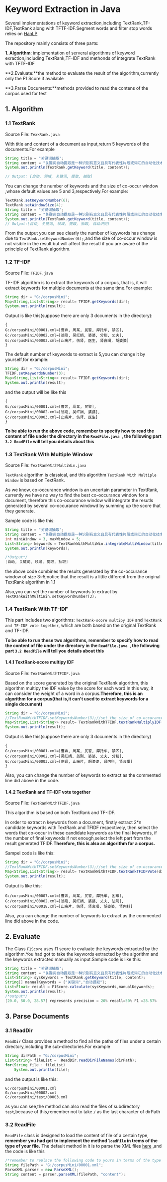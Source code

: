 # Keyword Extraction in Java

Several implementations of keyword extraction,including TextRank,TF-IDF,TextRank along with TFTF-IDF.Segment words and filter stop words relies on [HanLP](https://github.com/hankcs/HanLP)

The repository mainly consists of three parts:

**1. Algorithm**: implementation of serveral algorithms of keyword exraction,including TextRank,TF-IDF and methonds of integrate TextRank with TFTF-IDF

**2.Evaluate:**the method to evaluate the result of the algorithm,currently only the F1 Score if available

**3.Parse Documents:**methods provided to read the contens of the corpus used for test


## 1. Algorithm

### 1.1 TextRank

Source File: `TexkRank.java`

With title and content of a document as input,return 5 keywords of the documents.For example

```java
String title = "关键词抽取";
String content = "关键词自动提取是一种识别有意义且具有代表性片段或词汇的自动化技术。关键词自动提取在文本挖掘域被称为关键词抽取，在计算语言学领域通常着眼于术语自动识别，在信息检索领域，就是指自动标引。";
System.out.println(TextRank.getKeyword(title, content));

// Output: [自动, 领域, 关键词, 提取, 抽取]
```


You can change the number of keywords and the size of co-occur window ,whose default values are 5 and 3,respectively.For example:
```java
TextRank.setKeywordNumber(6);
TextRank.setWindowSize(4);
String title = "关键词抽取";
String content = "关键词自动提取是一种识别有意义且具有代表性片段或词汇的自动化技术。关键词自动提取在文本挖掘域被称为关键词抽取，在计算语言学领域通常着眼于术语自动识别，在信息检索领域，就是指自动标引。";
System.out.println(TextRank.getKeyword(title, content));
// Output:[自动, 关键词, 领域, 提取, 抽取, 自动识别]
```

From the output you can see clearly the number of keywords has change due to `TextRank.setKeywordNumber(6);`,and the size of co-occur window is not visible in the result but will affect the resutl if you are aware of the principle of TextRank algorithm.

### 1.2 TF-IDF

Source File: `TFIDF.java`

TF-IDF algorithm is to extract the keywords of a corpus, that is, it will extract keywords for multiple documents at the same time.For example:

```java
String dir = "G:/corpusMini";
Map<String,List<String>> result= TFIDF.getKeywords(dir);
System.out.println(result);
```

Output is like this(suppose there are only 3 documents in the directory):
```
{
G:/corpusMini/00001.xml=[曹奔, 周某, 民警, 摩托车, 禁区],
G:/corpusMini/00002.xml=[翁刚, 吴红娟, 婆婆, 分割, 丈夫], 
G:/corpusMini/00003.xml=[止痛片, 伤肾, 医生, 肾衰竭, 胡婆婆]
}
```

The default number of keywords to extract is 5,you can change it by yourself,for example:

```java
String dir = "G:/corpusMini";
TFIDF.setKeywordsNumber(3);
Map<String,List<String>> result= TFIDF.getKeywords(dir);
System.out.println(result);
```

and the output will be like this
```
{
G:/corpusMini/00001.xml=[曹奔, 周某, 民警],
G:/corpusMini/00002.xml=[翁刚, 吴红娟, 婆婆], 
G:/corpusMini/00003.xml=[止痛片, 伤肾, 医生]
}
```

**To be able to run the above code, remember to specify how to read the content of file under the directory in the `ReadFile.java `, the following part `3.2 ReadFile` will tell you details about this**

### 1.3 TextRank With Multiple Window

Source File: `TextRankWithMultiWin.java`

`TextRank`  algorithm is classical, and this algorithm `TextRank With Multiple Window` is based on TextRank.

As we know, co-occurance window is an uncertain parameter in TextRank, currently we have no way to find the best co-occurance window for a document, therefore this co-occurance window will integrate the resutls generated by several co-occurance windowd by summing up the score that they generate.

Sample code is like this:
```java
String title = "关键词抽取";
String content = "关键词自动提取是一种识别有意义且具有代表性片段或词汇的自动化技术。关键词自动提取在文本挖掘域被称为关键词抽取，在计算语言学领域通常着眼于术语自动识别，在信息检索领域，就是指自动标引。";
int miniWindow = 3, maxWindow = 5;
List<String> keywords = TextRankWithMultiWin.integrateMultiWindow(title, content, miniWindow, maxWindow);
System.out.println(keywords);

/*Output*/
[自动, 关键词, 领域, 提取, 抽取]
```

the above code combines the results generated by the co-occurance window of size 3~5;notice that the result is a little different from the original TextRank algorithm in 1.1

Also,you can set the number of keywords to extract by `TextRankWithMultiWin.setKeywordNumber(3);`

### 1.4 TextRank With TF-IDF

This part includes two algorithms: `TextRank-score multipy IDF` and `TextRank and TF-IDF vote together`, which are both based on the original TextRank and TF-IDF.

**To be able to run these two algorithms, remember to specify how to read the content of file under the directory in the `ReadFile.java `, the following part `3.2 ReadFile` will tell you details about this**

#### 1.4.1 TextRank-score multipy IDF

Source File: `TextRankWithTFIDF.java`

Based on the score generated by the original TextRank algorithm, this algorithm multipy the IDF value by the score for each word.In this way, it can consider the weight of a word in a corpus.**Therefore, this is an algorithm for a corpus(that is,it can't used to extract keywords for a single document)**
```java
String dir = "G:/corpusMini";
//TextRankWithTFIDF.setKeywordsNumber(3);//set the size of co-occurance window,default 5 
Map<String,List<String>> result= TextRankWithTFIDF.textRankMultiplyIDF(dir);
System.out.println(result);
```

Output is like this(suppose there are only 3 documents in the directory)
```
{
G:/corpusMini/00001.xml=[曹奔, 周某, 民警, 摩托车, 禁区], 
G:/corpusMini/00002.xml=[吴红娟, 翁刚, 婆婆, 丈夫, 分割], 
G:/corpusMini/00003.xml=[伤肾, 止痛片, 胡婆婆, 肾内科, 肾衰竭]
}
```
Also, you can change the number of keywords to extract as the commented line did above in the code.

#### 1.4.2 TextRank and TF-IDF vote together

Source File: `TextRankWithTFIDF.java`

This algorithm is based on both TextRank and TF-IDF.

In order to extract n keywords from a document, firstly extract 2*n candidate keywords with TextRank and TFIDF respectively, then select the words that co-occur in these candidate keywords as the final keywords, if the number of final keywords if not enough,select the left part from the result generated TFIDF.**Therefore, this is also an algorithm for a corpus.**

Sampel code is like this:
```java
String dir = "G:/corpusMini";
//TextRankWithTFIDF.setKeywordsNumber(3);//set the size of co-occurance window,default 5 
Map<String,List<String>> result= TextRankWithTFIDF.textRankTFIDFVote(dir);
System.out.println(result);
```

Output is like this:
```
G:/corpusMini/00007.xml=[曹奔, 周某, 民警, 摩托车, 困难],
G:/corpusMini/00002.xml=[翁刚, 吴红娟, 婆婆, 丈夫, 法院], 
G:/corpusMini/00018.xml=[止痛片, 伤肾, 肾衰竭, 胡婆婆, 肾内科]
```

Also, you can change the number of keywords to extract as the commented line did above in the code.

## 2. Evaluate

The Class `F1Score`  uses f1 score to evaluate the keywords extracted by the algorithm.You had got to take the keywords extracted by the algorithm and the keywords extracted manually as input.Sample code is like this:

```java
String title = "关键词抽取";
String content = "关键词自动提取是一种识别有意义且具有代表性片段或词汇的自动化技术。关键词自动提取在文本挖掘域被称为关键词抽取，在计算语言学领域通常着眼于术语自动识别，在信息检索领域，就是指自动标引。";
List<String> sysKeywords = TextRank.getKeyword(title, content);
String[] manualKeywords = {"关键词","自动提取"};
List<Float> result = F1Score.calculate(sysKeywords,manualKeywords);
System.out.println(result);
/*output*/
[20.0, 50.0, 28.57] represents precision = 20% recall=50% F1 =28.57%
```

## 3. Parse Documents

### 3.1 ReadDir
`ReadDir` Class provides a method to find all the paths of files under a certain directory,including the sub-directories.For example

```java
String dirPath = "G:/corpusMini";
List<String> fileList =  ReadDir.readDirFileNames(dirPath);
for(String file : fileList)
    System.out.println(file);
```

and the output is like this:
```
G:/corpusMini/00001.xml
G:/corpusMini/00002.xml
G:/corpusMini/test/00003.xml
```

as you can see,the method can also read the files of subdirectory `test`,because of this,remember not to take  `/`  as the last character of dirPath

### 3.2 ReadFile

`ReadFile` class is designed to load the content of file of a certain type, **remember you had got to implement the method `loadFile` in trems of the type of your file.** The default method in it is to parse the XML files [here](https://github.com/iamxiatian/data/tree/master/sohu-dataset) ,and the code is like this

```java
/*remember to replace the following code to yours in terms of the type of your files*/
String filePath = "G:/corpusMini/00001.xml";
ParseXML parser = new ParseXML();
String content = parser.parseXML(filePath, "content");
```

